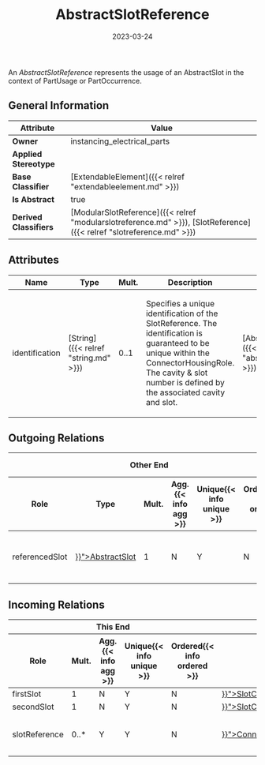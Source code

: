 ﻿---
title: AbstractSlotReference
toc: false
type: specs
date: "2023-03-24"
draft: false
specification: VEC
version: 2.0.2
documentType: "Recommendation"
elementType: Class
classes:
  - AbstractSlotReference
menu_name: vec-2.0.2
---
<p> An <i>AbstractSlotReference</i> represents the usage of an AbstractSlot in the context of PartUsage or PartOccurrence.      </p>

## General Information

| Attribute               | Value |
|-------------------------|-------|
| **Owner**               | instancing_electrical_parts |
| **Applied Stereotype**  |   |
| **Base Classifier**     | [ExtendableElement]({{< relref "extendableelement.md" >}})<br/>  |
| **Is Abstract**         | true |
| **Derived Classifiers** | [ModularSlotReference]({{< relref "modularslotreference.md" >}}), [SlotReference]({{< relref "slotreference.md" >}}) |

## Attributes
|  Name  |  Type  |  Mult.  |  Description  |  Owning Classifier  |
|--------|--------|---------|---------------|--------------|
|identification| [String]({{< relref "string.md" >}}) | 0..1 | <p> Specifies a unique identification of the SlotReference. The identification is guaranteed to be unique within the ConnectorHousingRole. The cavity &amp; slot number is defined by the associated cavity and slot.      </p> | [AbstractSlotReference]({{< relref "abstractslotreference.md" >}}) |

## Outgoing Relations
<table>
    <thead>
        <tr>
           <th colspan="6">Other End</th>
           <th colspan="1">This End</th>
           <th colspan="1">General</th>
        </tr>
        <tr>
           <th>Role</th>
           <th>Type</th>
           <th>Mult.</th>
           <th>Agg.{{< info agg >}}</th>
           <th>Unique{{< info unique >}}</th>
           <th>Ordered{{< info ordered >}}</th>
           <th>Mult.</th>
           <th>Description</th>
        </tr>
    <thead>
    <tbody>
    <tr>
        <td>referencedSlot</td>
        <td><a href="{{< relref "abstractslot.md" >}}">AbstractSlot</a></td>
        <td>1</td>
        <td>N</td>
        <td>Y</td>
        <td>N</td>
        <td>0..*</td>
        <td>Points to the slot referenced by the slot reference.</td>
    </tr>
    </tbody>
</table>

##  Incoming Relations
<table>
    <thead>
        <tr>
           <th colspan="5">This End</th>
           <th colspan="2">Other End</th>
           <th colspan="1">General</th>
        </tr>
        <tr>
           <th>Role</th>
           <th>Mult.</th>
           <th>Agg.{{< info agg >}}</th>
           <th>Unique{{< info unique >}}</th>
           <th>Ordered{{< info ordered >}}</th>
           <th>Type</th>
           <th>Mult.</th>
           <th>Description</th>
        </tr>
    <thead>
    <tbody>
    <tr>
        <td>firstSlot</td>
        <td>1</td>
        <td>N</td>
        <td>Y</td>
        <td>N</td>
        <td><a href="{{< relref "slotcoupling.md" >}}">SlotCoupling</a></td>
        <td>0..*</td>
        <td></td>
    </tr>
    <tr>
        <td>secondSlot</td>
        <td>1</td>
        <td>N</td>
        <td>Y</td>
        <td>N</td>
        <td><a href="{{< relref "slotcoupling.md" >}}">SlotCoupling</a></td>
        <td>0..*</td>
        <td></td>
    </tr>
    <tr>
        <td>slotReference</td>
        <td>0..*</td>
        <td>Y</td>
        <td>Y</td>
        <td>N</td>
        <td><a href="{{< relref "connectorhousingrole.md" >}}">ConnectorHousingRole</a></td>
        <td>1</td>
        <td>Specifies the SlotReferences used in the ConnectorHousingRole.</td>
    </tr>
    </tbody>
</table>



